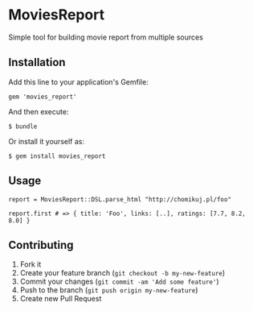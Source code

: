 # MoviesReport

Simple tool for building movie report from multiple sources

## Installation

Add this line to your application's Gemfile:

    gem 'movies_report'

And then execute:

    $ bundle

Or install it yourself as:

    $ gem install movies_report

## Usage

	report = MoviesReport::DSL.parse_html "http://chomikuj.pl/foo"

	report.first # => { title: 'Foo', links: [..], ratings: [7.7, 8.2, 8.0] }

## Contributing

1. Fork it
2. Create your feature branch (`git checkout -b my-new-feature`)
3. Commit your changes (`git commit -am 'Add some feature'`)
4. Push to the branch (`git push origin my-new-feature`)
5. Create new Pull Request
